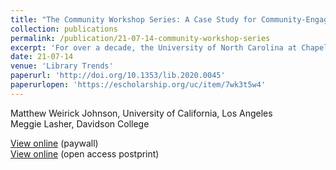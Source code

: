 ```yaml
---
title: "The Community Workshop Series: A Case Study for Community-Engaged Learning in LIS"
collection: publications
permalink: /publication/21-07-14-community-workshop-series
excerpt: 'For over a decade, the University of North Carolina at Chapel Hill (UNC) has offered some variation of the Community Workshop Series (CWS), a partnership to provide digital literacy and computer technology classes to community members at local public libraries. Both authors have served as coordinators of the program as library science graduate students at the UNC School of Information and Library Science. We situate this program within existing literature on digital and information literacy, community engagement, and the graduate student experience to show the utility of this program and similar programs for training graduate students, enhancing the graduate student experience, supporting the needs of community members, and bolstering the capacities of public libraries. The authors provide an overview of the program and encourage others to start similar programs. To this end, the authors present a case study of the CWS, including discussion of creating the program and keeping things going, and provide a how-to guide for creating your own. The authors identify four recommendations for creating a similar program to clearly delineate takeaways that might inform readers’ attempts to create similar programs, and they provide additional materials and documentation in appendices to support the creation of new community-engaged programs in LIS.'
date: 21-07-14
venue: 'Library Trends'
paperurl: 'http://doi.org/10.1353/lib.2020.0045'
paperurlopen: 'https://escholarship.org/uc/item/7wk3t5w4'
--- 
```

Matthew Weirick Johnson, University of California, Los Angeles  
Meggie Lasher, Davidson College

[View online](http://doi.org/10.1353/lib.2020.0045) (paywall)  
[View online](https://escholarship.org/uc/item/7wk3t5w4) (open access postprint)
